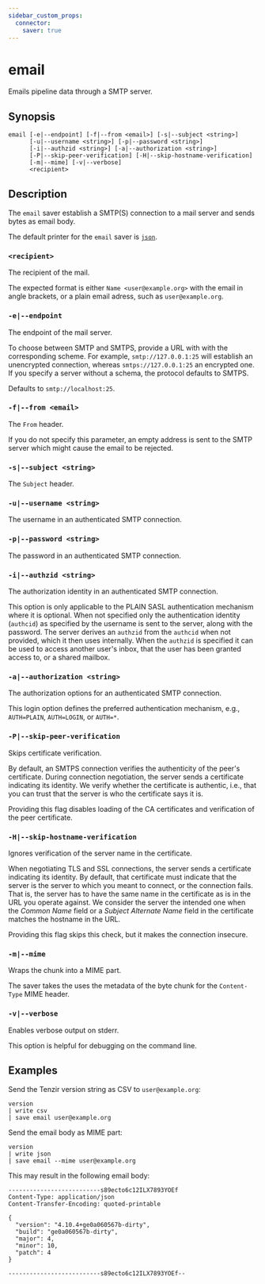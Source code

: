 ```yaml
---
sidebar_custom_props:
  connector:
    saver: true
---
```


# email

Emails pipeline data through a SMTP server.

## Synopsis

```
email [-e|--endpoint] [-f|--from <email>] [-s|--subject <string>]
      [-u|--username <string>] [-p|--password <string>]
      [-i|--authzid <string>] [-a|--authorization <string>]
      [-P|--skip-peer-verification] [-H|--skip-hostname-verification]
      [-m|--mime] [-v|--verbose]
      <recipient>
```

## Description

The `email` saver establish a SMTP(S) connection to a mail server and sends
bytes as email body.

The default printer for the `email` saver is [`json`](../formats/json.md).

### `<recipient>`

The recipient of the mail.

The expected format is either `Name <user@example.org>` with the email in angle
brackets, or a plain email adress, such as `user@example.org`.

### `-e|--endpoint`

The endpoint of the mail server.

To choose between SMTP and SMTPS, provide a URL with with the corresponding
scheme. For example, `smtp://127.0.0.1:25` will establish an unencrypted
connection, whereas `smtps://127.0.0.1:25` an encrypted one. If you specify a
server without a schema, the protocol defaults to SMTPS.

Defaults to `smtp://localhost:25`.

### `-f|--from <email>`

The `From` header.

If you do not specify this parameter, an empty address is sent to the SMTP
server which might cause the email to be rejected.

### `-s|--subject <string>`

The `Subject` header.

### `-u|--username <string>`

The username in an authenticated SMTP connection.

### `-p|--password <string>`

The password in an authenticated SMTP connection.

### `-i|--authzid <string>`

The authorization identity in an authenticated SMTP connection.

This option is only applicable to the PLAIN SASL authentication mechanism where
it is optional. When not specified only the authentication identity (`authcid`)
as specified by the username is sent to the server, along with the password. The
server derives an `authzid` from the `authcid` when not provided, which it then
uses internally. When the `authzid` is specified it can be used to access
another user's inbox, that the user has been granted access to, or a shared
mailbox.

### `-a|--authorization <string>`

The authorization options for an authenticated SMTP connection.

This login option defines the preferred authentication mechanism, e.g.,
`AUTH=PLAIN`, `AUTH=LOGIN`, or `AUTH=*`.

### `-P|--skip-peer-verification`

Skips certificate verification.

By default, an SMTPS connection verifies the authenticity of the peer's
certificate. During connection negotiation, the server sends a certificate
indicating its identity. We verify whether the certificate is authentic,
i.e., that you can trust that the server is who the certificate says it is.

Providing this flag disables loading of the CA certificates and verification of
the peer certificate.

### `-H|--skip-hostname-verification`

Ignores verification of the server name in the certificate.

When negotiating TLS and SSL connections, the server sends a certificate
indicating its identity. By default, that certificate must indicate that the
server is the server to which you meant to connect, or the connection fails.
That is, the server has to have the same name in the certificate as is in the
URL you operate against. We consider the server the intended one when the
*Common Name* field or a *Subject Alternate Name* field in the certificate
matches the hostname in the URL.

Providing this flag skips this check, but it makes the connection insecure.

### `-m|--mime`

Wraps the chunk into a MIME part.

The saver takes the uses the metadata of the byte chunk for the `Content-Type`
MIME header.

### `-v|--verbose`

Enables verbose output on stderr.

This option is helpful for debugging on the command line.

## Examples

Send the Tenzir version string as CSV to `user@example.org`:

```
version
| write csv
| save email user@example.org
```

Send the email body as MIME part:

```
version
| write json
| save email --mime user@example.org
```

This may result in the following email body:

```
--------------------------s89ecto6c12ILX7893YOEf
Content-Type: application/json
Content-Transfer-Encoding: quoted-printable

{
  "version": "4.10.4+ge0a060567b-dirty",
  "build": "ge0a060567b-dirty",
  "major": 4,
  "minor": 10,
  "patch": 4
}

--------------------------s89ecto6c12ILX7893YOEf--
```
